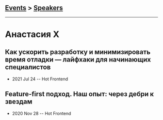 ## [Events](../README.md) > [Speakers](../speakers.md)
---

# Анастасия X

## Как ускорить разработку и минимизировать время отладки — лайфхаки для начинающих специалистов
- 2021 Jul 24 -- Hot Frontend    
## Feature-first подход. Наш опыт: через дебри к звездам
- 2020 Nov 28 -- Hot Frontend    
